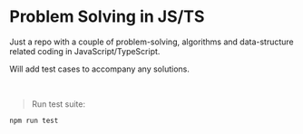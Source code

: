 # Problem Solving in JS/TS

Just a repo with a couple of problem-solving, algorithms and data-structure
related coding in JavaScript/TypeScript.

Will add test cases to accompany any solutions.

<br>

> Run test suite:

```
npm run test
```
